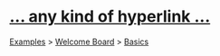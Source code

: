 # [... any kind of hyperlink ...](https://trello.com/c/t5JfKVor/5-any-kind-of-hyperlink)

[Examples](../../README.md) > [Welcome Board](../README.md) > [Basics](README.md)





